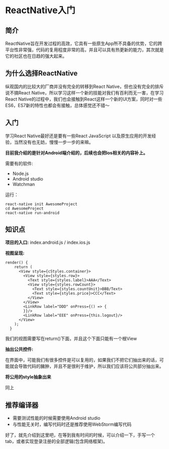 # ReactNative入门

## 简介

ReactNative旨在开发过程的高效，它具有一些原生App所不具备的优势，它的跨平台性非常强，代码的复用程度非常的高，并且可以具有热更新的能力，其次就是它的社区也在日趋的强大起来。

## 为什么选择ReactNative

纵观国内的比较大的厂商并没有完全的转移到React Native，但也没有完全的排斥说不搞React Native，所以学习这样一个新的技能对我们有百利而无一害，在学习React Native的过程中，我们也会接触到React这样一个新的UI方案，同时对一些ES6，ES7新的特性也都会有接触，总体感觉还不错～

## 入门

学习React Native最好还是要有一些React JavaScript 以及原生应用的开发经验，当然没有也无妨，慢慢一步一步的来嘛。

**目前我介绍的是针对Android端介绍的，后续也会把Ios相关的内容补上。**

需要有的软件:

- Node.js
- Android studio
- Watchman

运行：

```
react-native init AwesomeProject
cd AwesomeProject
react-native run-android
```

## 知识点

**项目的入口:** index.android.js / index.ios.js

**视图呈现:**

```
render() {
    return (
      <View style={cStyles.container}>
        <View style={styles.row}>
          <Text style={styles.label}>AAA</Text>
          <View style={styles.rowCount}>
            <Text style={styles.countUnit}>BBB/Text>
            <Text style={styles.price}>CCC</Text>
          </View>
        </View>
        <LinkRow label="DDD" onPress={() => {
        }}/>
        <LinkRow label="EEE" onPress={this.logout}/>
      </View>
    );
  }
```

我们的视图需要写在return()下面，并且这个下面只能有一个根View

**抽出公共控件:**

在界面中，可能我们有很多控件是可以复用的，如果我们不把它们抽出来的话，可能就会导致代码的臃肿，并且不是很利于维护，所以我们应该将公共部分抽出来。

**将公用的style抽象出来**

同上

## 推荐编译器

- 需要测试性能的时候需要使用Android studio
- 与性能无关时，编写代码时还是推荐使用WebStorm编写代码


好了，就先介绍到这里吧，在等到我有时间的时候，可以介绍一下，手写一个tab，或者实现登录注册的全部逻辑(包含网络框架)。

